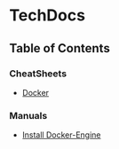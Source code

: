 # TechDocs


## Table of Contents

### CheatSheets

- [Docker](CheatSheets/Docker.md)

### Manuals

- [Install Docker-Engine](Manuals/Install%20Docker-Engine.md)
